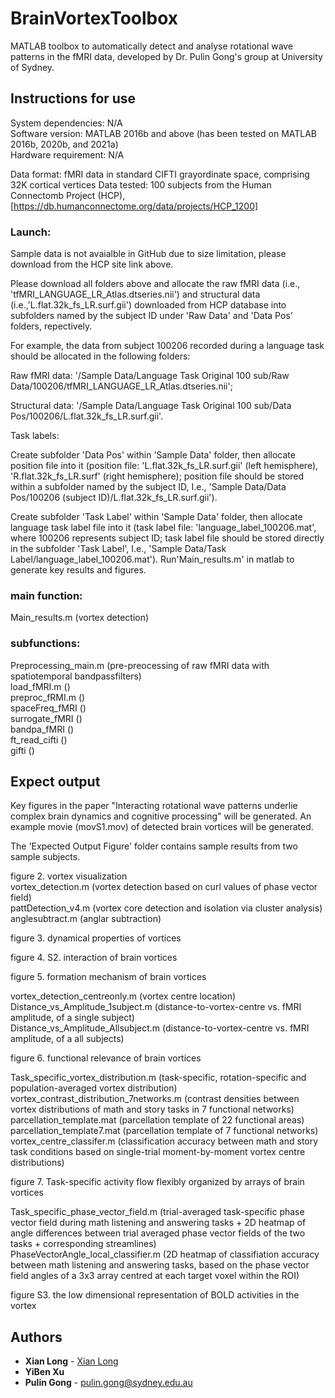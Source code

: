 # BrainVortexToolbox
MATLAB toolbox to automatically detect and analyse rotational wave patterns in the fMRI data, developed by Dr. Pulin Gong's group at University of Sydney. 

## Instructions for use
System dependencies: N/A <br />
Software version: MATLAB 2016b and above (has been tested on MATLAB 2016b, 2020b, and 2021a) <br />
Hardware requirement: N/A

Data format: fMRI data in standard CIFTI grayordinate space, comprising 32K cortical vertices
Data tested: 100 subjects from the Human Connectomb Project (HCP), [https://db.humanconnectome.org/data/projects/HCP_1200]

### Launch: <br />
Sample data is not avaialble in GitHub due to size limitation, please download from the HCP site link above.

Please download all folders above and allocate the raw fMRI data (i.e., 'tfMRI_LANGUAGE_LR_Atlas.dtseries.nii') and structural data (i.e.,'L.flat.32k_fs_LR.surf.gii') downloaded from HCP database into subfolders named by the subject ID under 'Raw Data' and 'Data Pos' folders, repectively. 

For example, the data from subject 100206 recorded during a language task should be allocated in the following folders: 

Raw fMRI data: '/Sample Data/Language Task Original 100 sub/Raw Data/100206/tfMRI_LANGUAGE_LR_Atlas.dtseries.nii'; 

Structural data: '/Sample Data/Language Task Original 100 sub/Data Pos/100206/L.flat.32k_fs_LR.surf.gii'. 

Task labels: 

Create subfolder 'Data Pos' within 'Sample Data' folder, then allocate position file into it (position file: 'L.flat.32k_fs_LR.surf.gii' (left hemisphere), 'R.flat.32k_fs_LR.surf' (right hemisphere); position file should be stored within a subfolder named by the subject ID, I.e., 'Sample Data/Data Pos/100206 (subject ID)/L.flat.32k_fs_LR.surf.gii').

Create subfolder 'Task Label' within 'Sample Data' folder, then allocate language task label file into it (task label file: 'language_label_100206.mat', where 100206 represents subject ID; task label file should be stored directly in the subfolder 'Task Label', I.e.,  'Sample Data/Task Label/language_label_100206.mat').
Run'Main_results.m' in matlab to generate key results and figures. 



### main function: 
Main_results.m (vortex detection)

### subfunctions:

Preprocessing_main.m (pre-preocessing of raw fMRI data with spatiotemporal bandpassfilters) <br />
load_fMRI.m () <br />
preproc_fRMI.m () <br />
spaceFreq_fMRI () <br />
surrogate_fMRI () <br />
bandpa_fMRI () <br />
ft_read_cifti ()  <br />
gifti () <br />

## Expect output <br />
Key figures in the paper "Interacting rotational wave patterns underlie complex brain dynamics and cognitive processing" will be generated.
An example movie (movS1.mov) of detected brain vortices will be generated.

The 'Expected Output Figure' folder contains sample results from two sample subjects.

figure 2. vortex visualization <br />
vortex_detection.m (vortex detection based on curl values of phase vector field) <br />
pattDetection_v4.m (vortex core detection and isolation via cluster analysis) <br />
anglesubtract.m (anglar subtraction) <br />


figure 3. dynamical properties of vortices



figure 4. S2. interaction of brain vortices


figure 5. formation mechanism of brain vortices <br />

vortex_detection_centreonly.m (vortex centre location) <br />
Distance_vs_Amplitude_1subject.m (distance-to-vortex-centre vs. fMRI amplitude, of a single subject) <br />
Distance_vs_Amplitude_Allsubject.m (distance-to-vortex-centre vs. fMRI amplitude, of a all subjects) <br />

figure 6. functional relevance of brain vortices <br />

Task_specific_vortex_distribution.m (task-specific, rotation-specific and population-averaged vortex distribution) <br />
vortex_contrast_distribution_7networks.m (contrast densities between vortex distributions of math and story tasks in 7 functional networks) <br />
parcellation_template.mat (parcellation template of 22 functional areas) <br />
parcellation_template7.mat (parcellation template of 7 functional networks) <br />
vortex_centre_classifer.m (classification accuracy between math and story task conditions based on single-trial moment-by-moment vortex centre distributions)

figure 7. Task-specific activity flow flexibly organized by arrays of brain vortices <br />

Task_specific_phase_vector_field.m (trial-averaged task-specific phase vector field during math listening and answering tasks + 2D heatmap of angle differences between trial averaged phase vector fields of the two tasks + corresponding streamlines) <br />
PhaseVectorAngle_local_classifier.m (2D heatmap of classifiation accuracy between math listening and answering tasks, based on the phase vector field angles of a 3x3 array centred at each target voxel within the ROI) <br />


figure S3. the low dimensional representation of BOLD activities in the vortex


## Authors

* **Xian Long** - [Xian Long](https://github.com/longxian319)
* **YiBen Xu** 
* **Pulin Gong** - pulin.gong@sydney.edu.au








